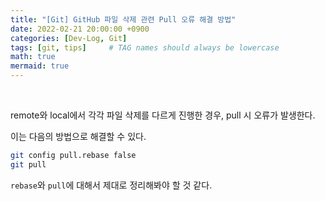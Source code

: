 ```yaml
---
title: "[Git] GitHub 파일 삭제 관련 Pull 오류 해결 방법"
date: 2022-02-21 20:00:00 +0900
categories: [Dev-Log, Git]
tags: [git, tips]     # TAG names should always be lowercase
math: true
mermaid: true
---
```


<br>

remote와 local에서 각각 파일 삭제를 다르게 진행한 경우, pull 시 오류가 발생한다.

이는 다음의 방법으로 해결할 수 있다.

```bash
git config pull.rebase false
git pull
```

`rebase`와 `pull`에 대해서 제대로 정리해봐야 할 것 같다.
